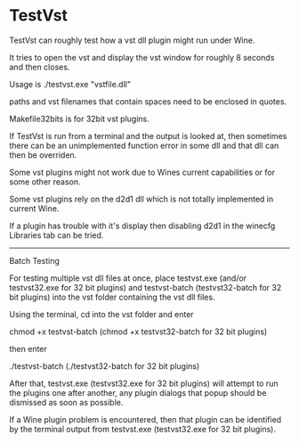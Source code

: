 # TestVst

TestVst can roughly test how a vst dll plugin might run under Wine.

It tries to open the vst and display the vst window for roughly 8 seconds and then closes.

Usage is ./testvst.exe "vstfile.dll"

paths and vst filenames that contain spaces need to be enclosed in quotes.

Makefile32bits is for 32bit vst plugins.

If TestVst is run from a terminal and the output is looked at, then sometimes there can be an unimplemented function error in some dll and that dll can then be overriden.

Some vst plugins might not work due to Wines current capabilities or for some other reason.

Some vst plugins rely on the d2d1 dll which is not totally implemented in current Wine.

If a plugin has trouble with it's display then disabling d2d1 in the winecfg Libraries tab can be tried.

-----

Batch Testing

For testing multiple vst dll files at once, place testvst.exe (and/or testvst32.exe for 32 bit plugins) and testvst-batch (testvst32-batch for 32 bit plugins) into the vst folder containing the vst dll files.

Using the terminal, cd into the vst folder and enter

chmod +x testvst-batch
(chmod +x testvst32-batch for 32 bit plugins)

then enter

./testvst-batch
(./testvst32-batch for 32 bit plugins)

After that, testvst.exe (testvst32.exe for 32 bit plugins) will attempt to run the plugins one after another, any plugin dialogs that popup should be dismissed as soon as possible.

If a Wine plugin problem is encountered, then that plugin can be identified by the terminal output from testvst.exe (testvst32.exe for 32 bit plugins).



